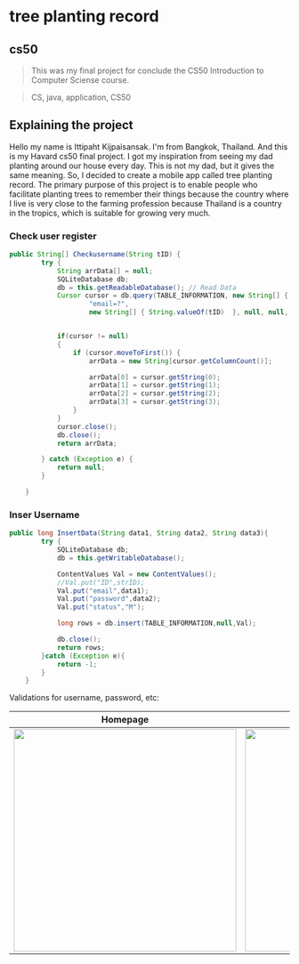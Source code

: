 # tree planting record

## cs50
>This was my final project for conclude the CS50 Introduction to Computer Sciense course.

>CS, java, application, CS50

## Explaining the project 
Hello my name is Ittipaht Kijpaisansak. I'm from Bangkok, Thailand. And this is my Havard cs50 
final project. I got my inspiration from seeing my dad planting around our house every day. This 
is not my dad, but it gives the same meaning. So, I decided to create a mobile app called tree 
planting record. The primary purpose of this project is to enable people who facilitate planting 
trees to remember their things because the country where I live is very close to the farming 
profession because Thailand is a country in the tropics, which is suitable for growing very much.

### Check user register
```java
public String[] Checkusername(String tID) {
        try {
            String arrData[] = null;
            SQLiteDatabase db;
            db = this.getReadableDatabase(); // Read Data
            Cursor cursor = db.query(TABLE_INFORMATION, new String[] { "*" },
                    "email=?",
                    new String[] { String.valueOf(tID)  }, null, null, null, null);


            if(cursor != null)
            {
                if (cursor.moveToFirst()) {
                    arrData = new String[cursor.getColumnCount()];

                    arrData[0] = cursor.getString(0);
                    arrData[1] = cursor.getString(1);
                    arrData[2] = cursor.getString(2);
                    arrData[3] = cursor.getString(3);
                }
            }
            cursor.close();
            db.close();
            return arrData;

        } catch (Exception e) {
            return null;
        }

    }
``` 

### Inser Username
``` java
public long InsertData(String data1, String data2, String data3){
        try {
            SQLiteDatabase db;
            db = this.getWritableDatabase();

            ContentValues Val = new ContentValues();
            //Val.put("ID",strID);
            Val.put("email",data1);
            Val.put("password",data2);
            Val.put("status","M");

            long rows = db.insert(TABLE_INFORMATION,null,Val);

            db.close();
            return rows;
        }catch (Exception e){
            return -1;
        }
    }
``` 

Validations for username, password, etc:

| Homepage | Responsive Web |
| :---: | :---: | 
| <img src="https://user-images.githubusercontent.com/88524223/138989854-e71eb770-a17b-4b18-8c22-725723220def.jpg" width="400"> | <img src="Screenshots/responsive.gif" width = "400">

